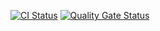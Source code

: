 [![CI Status](https://github.com/Skier54/hexlet-spring-blog/actions/workflows/ci.yml/badge.svg)](https://github.com/Skier54/hexlet-spring-blog/actions)
[![Quality Gate Status](https://sonarcloud.io/api/project_badges/measure?project=Skier54_hexlet-spring-blog&metric=alert_status)](https://sonarcloud.io/summary/new_code?id=Skier54_hexlet-spring-blog)


